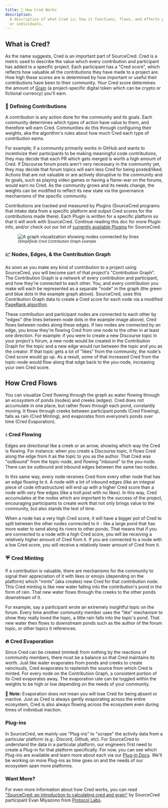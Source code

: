 ```yaml
---
title: 🧮 How Cred Works
description:
  A description of what Cred is; how it functions, flows, and effects projects
  or individuals.
---
```


## What is Cred?

As the name suggests, Cred is an important part of SourceCred. Cred is a metric
used to describe the value which every contribution and participant has added to
a specific project. Each participant has a "Cred score", which reflects how
valuable all the contributions they have made to a project are. How high these
scores are is determined by how important or useful their contributions have
been to their community. Your Cred score determines the amount of
[Grain](/docs/beta/grain) (a project-specific digital token which can be crypto
or fictional currency) you'll earn.

### 🧮 Defining Contributions

A contribution is any action done for the community and its goals. Each
community determines which types of action have value to them, and therefore
will earn Cred. Communities do this through configuring their weights, aka the
algorithm's rules about how much Cred each type of contribution earns.

For example; if a community primarily works in GitHub and wants to incentivize
their participants to be making meaningful code contributions, they may decide
that each PR which gets merged is worth a high amount of Cred. If Discourse
forum posts aren't very necessary in the community yet, they may decide that
forum topics will earn less Cred for being posted/liked. Actions that are not
valuable or are actively disruptive to the community and its goals, such as
playing video games or having a flame-war on the forums, would earn no Cred. As
the community grows and its needs change, the weights can be modified to reflect
its new state via the governance mechanisms of the specific community.

Contributions are tracked and measured by Plugins (SourceCred programs that
intake data from a specific platform and output Cred scores for the
contributions made there). Each Plugin is written for a specific platform so
that it will work with SourceCred. Continue reading this doc for more Plugin
info, and/or check out our list of
[currently available Plugins](/docs/beta/plugins/github) for SourceCred.

<figure>
<img src="https://sourcecred.io/img/visuals/sourcecred-graph-example.png" alt="A graph visualization showing nodes connected by lines" />
<figcaption><small><em>(Simplified) Cred Contribution Graph example</em></small></figcaption>
</figure>

### 📈 Nodes, Edges, & the Contribution Graph

As soon as you make any kind of contribution to a project using SourceCred, you
will become part of that project's "Contribution Graph". The Contribution Graph
is a network of every contribution and participant, and how they're connected to
each other. You, and every contribution you make will each be represented as a
separate "node" in the graph (the green and blue dots in the example graph
above). SourceCred, uses this Contribution Graph data to create a Cred score for
each node via a modified
[PageRank algorithm](http://ilpubs.stanford.edu:8090/422/1/1999-66.pdf).

These contribution and participant nodes are connected to each other by "edges"
(the lines between node dots in the example image above). Cred flows between
nodes along these edges. If two nodes are connected by an edge, you know they're
flowing Cred from one node to the other in at least one direction. For example:
if you were to create a new Discourse topic in your project's forum, a new node
would be created in the Contribution Graph for the topic and a new edge would
run between the topic and you as the creator. If that topic gets a lot of
"likes" from the community, the node's Cred score would go up. As a result, some
of that increased Cred from the topic-node would flow along that edge back to
the you-node, increasing your own Cred score.

## How Cred Flows

You can visualize Cred flowing through the graph as water flowing through an
ecosystem of ponds (nodes) and creeks (edges). Cred does not accumulate in one
place, but rather flows through each pond, constantly moving. It flows through
creeks between participant ponds (Cred Flowing), falls as rain (Cred Minting),
and evaporates from everyone’s ponds over time (Cred Evaporation).

### 💧 Cred Flowing

Edges are directional like a creek or an arrow, showing which way the Cred is
flowing. For instance: when you create a Discourse topic, it flows Cred along
the edge from it as the topic to you as the author. That Cred was "outbound"
from the topic-node, and flowing "inbound" to the you-node. There can be
outbound and inbound edges between the same two nodes.

In this same way, every node receives Cred from every other node that has an
edge flowing to it. A node with a lot of inbound edges (like an integral piece
of code infrastructure) will end up with a higher Cred score than a node with
very few edges (like a troll post with no likes). In this way, Cred accumulates
at the nodes which are important to the success of the project, encouraging
participants to create work that not only brings value to the community, but
also stands the test of time.

When a node has a very high Cred score, it will have a bigger pot of Cred to
split between the other nodes connected to it - like a large pond that has more
water to send along its rivers to other ponds. That means that if you are
connected to a node with a high Cred score, you will be receiving a relatively
higher amount of Cred from it. If you are connected to a node with a low Cred
score, you will receive a relatively lower amount of Cred from it.

### ☔ Cred Minting

If a contribution is valuable, there are mechanisms for the community to signal
their appreciation of it with likes or emojis (depending on the platform) which
"mints" (aka creates) new Cred for that contribution node. This Cred minting is
like new water falling into the contribution's pond in the form of rain. That
new water flows through the creeks to the other ponds downstream of it.

For example, say a participant wrote an extremely insightful topic on the forum.
Every time another community member uses the "like" mechanism to show they
really loved the topic, a little rain falls into the topic's pond. That new
water then flows to downstream ponds such as the author of the forum topic, or
other topics it references.

### 🔥 Cred Evaporation

Since Cred can be created (minted) from nothing by the reactions of community
members, there must be a balance so that Cred maintains its worth. Just like
water evaporates from ponds and creeks to create rainclouds, Cred evaporates to
replenish the source from which Cred is minted. For every node on the
Contribution Graph, a consistent portion of its Cred evaporates away. The
evaporation rate can be toggled within the weights to be high or low depending
on the needs of your community.

📝 **Note:** Evaporation does _not_ mean you will lose Cred for being absent or
inactive. Just as Cred is always gently evaporating across the entire ecosystem,
Cred is also always flowing across the ecosystem even during times of individual
inaction.

### Plug-ins

In SourceCred, we mainly use "Plug-ins" to "scrape" the activity data from a
particular platform (e.g.: Discord, Github, etc). For SourceCred to understand
the data in a particular platform, our engineers first need to create a Plug-in
for that platform specifically. For now, you can see which Plug-ins are
available and learn more about each via our
[Plug-in Docs](/docs/beta/plugins/github). We'll be working on more Plug-ins as
time goes on and the needs of our ecosystem span more platforms.

### Want More?

For even more information about how Cred works, you can read
[](https://research.protocol.ai/blog/2020/sourcecred-an-introduction-to-calculating-cred-and-grain/)["SourceCred: an introduction to calculating cred and grain"](https://research.protocol.ai/blog/2020/sourcecred-an-introduction-to-calculating-cred-and-grain/)
by SourceCred participant Evan Miyazono from
[Protocol Labs](https://research.protocol.ai/).
